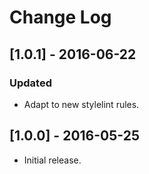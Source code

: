 # Change Log

## [1.0.1] - 2016-06-22

### Updated
- Adapt to new stylelint rules.

## [1.0.0] - 2016-05-25 

* Initial release.